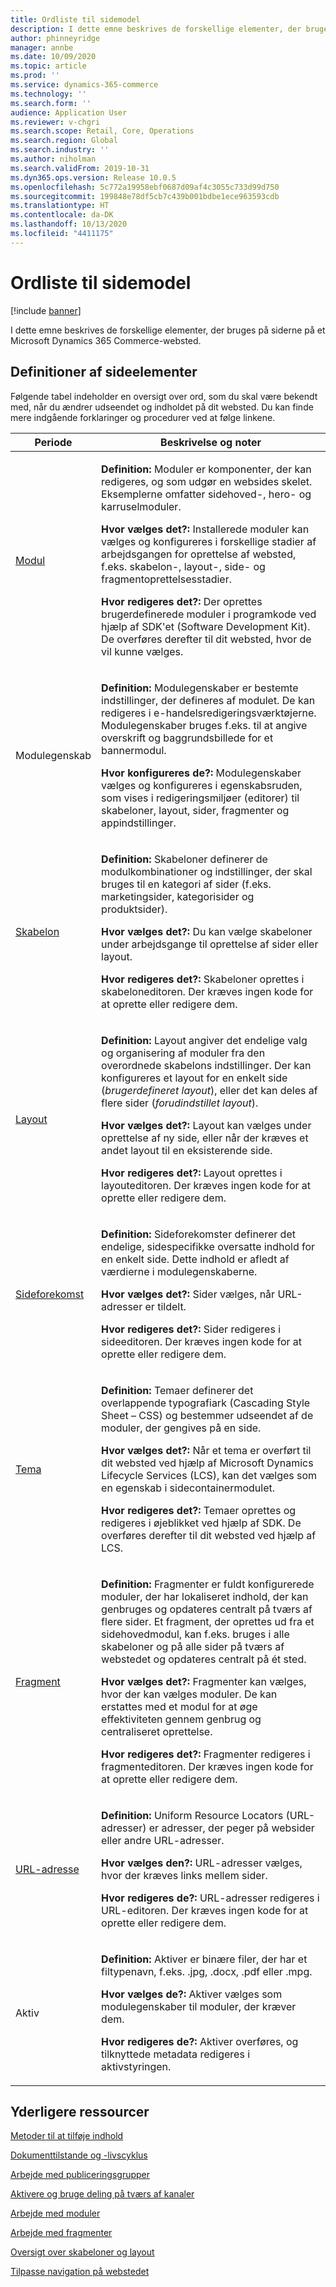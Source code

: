 ```yaml
---
title: Ordliste til sidemodel
description: I dette emne beskrives de forskellige elementer, der bruges på siderne på et Microsoft Dynamics 365 Commerce-websted.
author: phinneyridge
manager: annbe
ms.date: 10/09/2020
ms.topic: article
ms.prod: ''
ms.service: dynamics-365-commerce
ms.technology: ''
ms.search.form: ''
audience: Application User
ms.reviewer: v-chgri
ms.search.scope: Retail, Core, Operations
ms.search.region: Global
ms.search.industry: ''
ms.author: niholman
ms.search.validFrom: 2019-10-31
ms.dyn365.ops.version: Release 10.0.5
ms.openlocfilehash: 5c772a19958ebf0687d09af4c3055c733d99d750
ms.sourcegitcommit: 199848e78df5cb7c439b001bdbe1ece963593cdb
ms.translationtype: HT
ms.contentlocale: da-DK
ms.lasthandoff: 10/13/2020
ms.locfileid: "4411175"
---
```

# <a name="page-model-glossary"></a>Ordliste til sidemodel


[!include [banner](includes/banner.md)]

I dette emne beskrives de forskellige elementer, der bruges på siderne på et Microsoft Dynamics 365 Commerce-websted.

## <a name="page-element-definitions"></a>Definitioner af sideelementer

Følgende tabel indeholder en oversigt over ord, som du skal være bekendt med, når du ændrer udseendet og indholdet på dit websted. Du kan finde mere indgående forklaringer og procedurer ved at følge linkene.

| Periode | Beskrivelse og noter |
|------|-----------------------|
| [Modul](work-with-modules.md) | <p>**Definition:** Moduler er komponenter, der kan redigeres, og som udgør en websides skelet. Eksemplerne omfatter sidehoved-, hero- og karruselmoduler.</p><p>**Hvor vælges det?:** Installerede moduler kan vælges og konfigureres i forskellige stadier af arbejdsgangen for oprettelse af websted, f.eks. skabelon-, layout-, side- og fragmentoprettelsesstadier.</p><p>**Hvor redigeres det?:** Der oprettes brugerdefinerede moduler i programkode ved hjælp af SDK'et (Software Development Kit). De overføres derefter til dit websted, hvor de vil kunne vælges.</p> |
| Modulegenskab | <p>**Definition:** Modulegenskaber er bestemte indstillinger, der defineres af modulet. De kan redigeres i e-handelsredigeringsværktøjerne. Modulegenskaber bruges f.eks. til at angive overskrift og baggrundsbillede for et bannermodul.</p><p>**Hvor konfigureres de?:** Modulegenskaber vælges og konfigureres i egenskabsruden, som vises i redigeringsmiljøer (editorer) til skabeloner, layout, sider, fragmenter og appindstillinger.</p> |
| [Skabelon](templates-layouts-overview.md) | <p>**Definition:** Skabeloner definerer de modulkombinationer og indstillinger, der skal bruges til en kategori af sider (f.eks. marketingsider, kategorisider og produktsider).</p><p>**Hvor vælges det?:** Du kan vælge skabeloner under arbejdsgange til oprettelse af sider eller layout.</p><p>**Hvor redigeres det?:** Skabeloner oprettes i skabeloneditoren. Der kræves ingen kode for at oprette eller redigere dem.</p> |
| [Layout](templates-layouts-overview.md) | <p>**Definition:** Layout angiver det endelige valg og organisering af moduler fra den overordnede skabelons indstillinger. Der kan konfigureres et layout for en enkelt side (*brugerdefineret layout*), eller det kan deles af flere sider (*forudindstillet layout*).</p><p>**Hvor vælges det?:** Layout kan vælges under oprettelse af ny side, eller når der kræves et andet layout til en eksisterende side.</p><p>**Hvor redigeres det?:** Layout oprettes i layouteditoren. Der kræves ingen kode for at oprette eller redigere dem.</p> |
| [Sideforekomst](modify-existing-page.md) | <p>**Definition:** Sideforekomster definerer det endelige, sidespecifikke oversatte indhold for en enkelt side. Dette indhold er afledt af værdierne i modulegenskaberne.</p><p>**Hvor vælges det?:** Sider vælges, når URL-adresser er tildelt.</p><p>**Hvor redigeres det?:** Sider redigeres i sideeditoren. Der kræves ingen kode for at oprette eller redigere dem.</p> |
| [Tema](select-site-theme.md) | <p>**Definition:** Temaer definerer det overlappende typografiark (Cascading Style Sheet – CSS) og bestemmer udseendet af de moduler, der gengives på en side.</p><p>**Hvor vælges det?:** Når et tema er overført til dit websted ved hjælp af Microsoft Dynamics Lifecycle Services (LCS), kan det vælges som en egenskab i sidecontainermodulet.</p><p>**Hvor redigeres det?:** Temaer oprettes og redigeres i øjeblikket ved hjælp af SDK. De overføres derefter til dit websted ved hjælp af LCS.</p> |
| [Fragment](work-with-fragments.md) | <p>**Definition:** Fragmenter er fuldt konfigurerede moduler, der har lokaliseret indhold, der kan genbruges og opdateres centralt på tværs af flere sider. Et fragment, der oprettes ud fra et sidehovedmodul, kan f.eks. bruges i alle skabeloner og på alle sider på tværs af webstedet og opdateres centralt på ét sted.</p><p>**Hvor vælges det?:** Fragmenter kan vælges, hvor der kan vælges moduler. De kan erstattes med et modul for at øge effektiviteten gennem genbrug og centraliseret oprettelse.</p><p>**Hvor redigeres det?:** Fragmenter redigeres i fragmenteditoren. Der kræves ingen kode for at oprette eller redigere dem.</p> |
| [URL-adresse](create-page-URL.md) | <p>**Definition:** Uniform Resource Locators (URL-adresser) er adresser, der peger på websider eller andre URL-adresser.</p><p>**Hvor vælges den?:** URL-adresser vælges, hvor der kræves links mellem sider.</p><p>**Hvor redigeres de?:** URL-adresser redigeres i URL-editoren. Der kræves ingen kode for at oprette eller redigere dem.</p> |
| Aktiv | <p>**Definition:** Aktiver er binære filer, der har et filtypenavn, f.eks. .jpg, .docx, .pdf eller .mpg.</p><p>**Hvor vælges de?:** Aktiver vælges som modulegenskaber til moduler, der kræver dem.</p><p>**Hvor redigeres de?:** Aktiver overføres, og tilknyttede metadata redigeres i aktivstyringen.</p> |

## <a name="additional-resources"></a>Yderligere ressourcer

[Metoder til at tilføje indhold](add-manage-content.md)

[Dokumenttilstande og -livscyklus](document-states-overview.md)

[Arbejde med publiceringsgrupper](publish-groups.md)

[Aktivere og bruge deling på tværs af kanaler](cross-channel-sharing.md)

[Arbejde med moduler](work-with-modules.md)

[Arbejde med fragmenter](work-with-fragments.md)

[Oversigt over skabeloner og layout](templates-layouts-overview.md)

[Tilpasse navigation på webstedet](customize-site-navigation.md)
